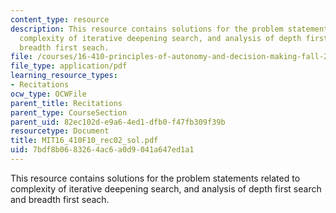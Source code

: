 ```yaml
---
content_type: resource
description: This resource contains solutions for the problem statements related to
  complexity of iterative deepening search, and analysis of depth first search and
  breadth first seach.
file: /courses/16-410-principles-of-autonomy-and-decision-making-fall-2010/7bdf8b0683264ac6a0d9041a647ed1a1_MIT16_410F10_rec02_sol.pdf
file_type: application/pdf
learning_resource_types:
- Recitations
ocw_type: OCWFile
parent_title: Recitations
parent_type: CourseSection
parent_uid: 82ec102d-e9a6-4ed1-dfb0-f47fb309f39b
resourcetype: Document
title: MIT16_410F10_rec02_sol.pdf
uid: 7bdf8b06-8326-4ac6-a0d9-041a647ed1a1
---
```

This resource contains solutions for the problem statements related to complexity of iterative deepening search, and analysis of depth first search and breadth first seach.

